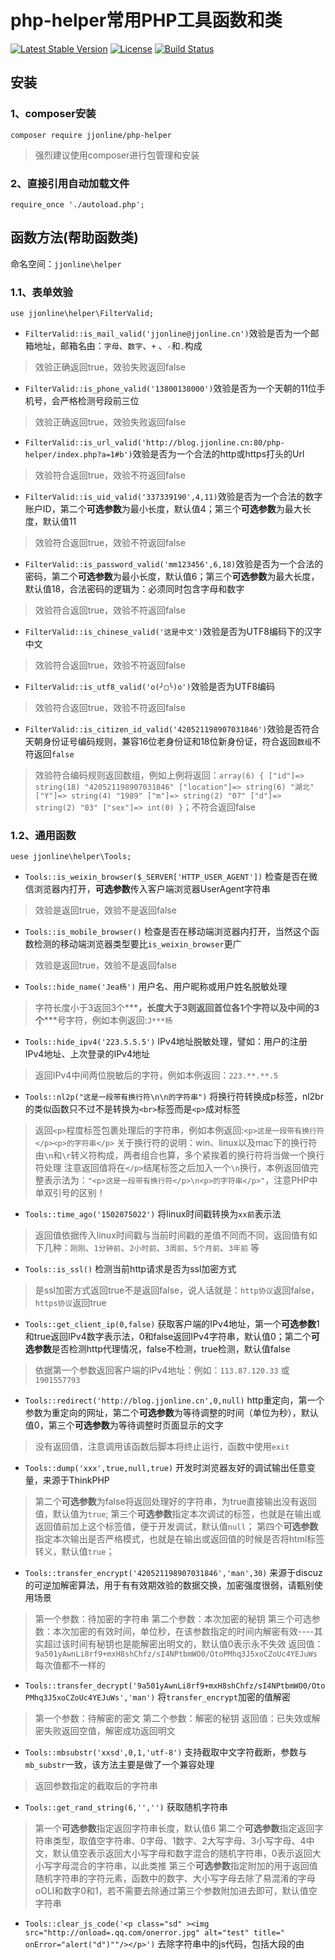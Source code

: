 # php-helper常用PHP工具函数和类

[![Latest Stable Version](https://poser.pugx.org/jjonline/php-helper/v/stable)](https://packagist.org/packages/jjonline/php-helper)
[![License](https://poser.pugx.org/jjonline/php-helper/license)](https://packagist.org/packages/jjonline/php-helper)
[![Build Status](https://travis-ci.org/jjonline/php-helper.svg?branch=master)](https://travis-ci.org/jjonline/php-helper)

## 安装

### 1、composer安装

`composer require jjonline/php-helper`

> 强烈建议使用composer进行包管理和安装

### 2、直接引用自动加载文件

`require_once './autoload.php';`


## 函数方法(帮助函数类)

命名空间：`jjonline\helper`

### 1.1、表单效验

`use jjonline\helper\FilterValid;`

* `FilterValid::is_mail_valid('jjonline@jjonline.cn')`效验是否为一个邮箱地址，邮箱名由：`字母`、`数字`、`+` 、`-`和`.`构成
>效验正确返回true，效验失败返回false
* `FilterValid::is_phone_valid('13800138000')`效验是否为一个天朝的11位手机号，会严格检测号段前三位
>效验正确返回true，效验失败返回false
* `FilterValid::is_url_valid('http://blog.jjonline.cn:80/php-helper/index.php?a=1#b')`效验是否为一个合法的http或https打头的Url
>效验符合返回true，效验不符返回false
* `FilterValid::is_uid_valid('337339190',4,11)`效验是否为一个合法的数字账户ID，第二个**可选参数**为最小长度，默认值4；第三个**可选参数**为最大长度，默认值11
>效验符合返回true，效验不符返回false
* `FilterValid::is_password_valid('mm123456',6,18)`效验是否为一个合法的密码，第二个**可选参数**为最小长度，默认值6；第三个**可选参数**为最大长度，默认值18，合法密码的逻辑为：必须同时包含字母和数字
>效验符合返回true，效验不符返回false
* `FilterValid::is_chinese_valid('这是中文')`效验是否为UTF8编码下的汉字中文
>效验符合返回true，效验不符返回false
* `FilterValid::is_utf8_valid('o(╯□╰)o')`效验是否为UTF8编码
>效验符合返回true，效验不符返回false
* `FilterValid::is_citizen_id_valid('420521198907031846')`效验是否符合天朝身份证号编码规则，兼容16位老身份证和18位新身份证，符合返回`数组`不符返回`false`
>效验符合编码规则返回数组，例如上例将返回：`array(6) { ["id"]=> string(18) "420521198907031846" ["location"]=> string(6) "湖北" ["Y"]=> string(4) "1989" ["m"]=> string(2) "07" ["d"]=> string(2) "03" ["sex"]=> int(0) }`；不符合返回false

### 1.2、通用函数

`uese jjonline\helper\Tools;`


* `Tools::is_weixin_browser($_SERVER['HTTP_USER_AGENT'])` 检查是否在微信浏览器内打开，**可选参数**传入客户端浏览器UserAgent字符串
>效验是返回true，效验不是返回false

* `Tools::is_mobile_browser()` 检查是否在移动端浏览器内打开，当然这个函数检测的移动端浏览器类型要比`is_weixin_browser`更广
>效验是返回true，效验不是返回false

* `Tools::hide_name('Jea杨')` 用户名、用户昵称或用户姓名脱敏处理
>字符长度小于3返回3个**\***，长度大于3则返回首位各1个字符以及中间的3个**\***号字符，例如本例返回:`J***杨`

* `Tools::hide_ipv4('223.5.5.5')` IPv4地址脱敏处理，譬如：用户的注册IPv4地址、上次登录的IPv4地址
>返回IPv4中间两位脱敏后的字符，例如本例返回：`223.**.**.5`

* `Tools::nl2p("这是一段带有换行符\n\n的字符串")` 将换行符转换成p标签，nl2br的类似函数只不过不是转换为`<br>`标签而是`<p>`成对标签
>返回`<p>`程度标签包裹处理后的字符串，例如本例返回:`<p>这是一段带有换行符</p><p>的字符串</p>`
>关于换行符的说明：win、linux以及mac下的换行符由`\n`和`\r`转义符构成，两者组合也算，多个紧挨着的换行符将当做一个换行符处理
>注意返回值将在`</p>`结尾标签之后加入一个`\n`换行，本例返回值完整表示法为：`"<p>这是一段带有换行符</p>\n<p>的字符串</p>"`，注意PHP中单双引号的区别！

* `Tools::time_ago('1502075022')` 将linux时间戳转换为`xx前`表示法
>返回值依据传入linux时间戳与当前时间戳的差值不同而不同，返回值有如下几种：`刚刚`、`1分钟前`、`2小时前`、`3周前`、`5个月前`、`3年前` 等

* `Tools::is_ssl()` 检测当前http请求是否为ssl加密方式
>是ssl加密方式返回true不是返回false，说人话就是：`http协议`返回false，`https协议`返回true

* `Tools::get_client_ip(0,false)` 获取客户端的IPv4地址，第一个**可选参数**1和true返回IPv4数字表示法，0和false返回IPv4字符串，默认值0；第二个**可选参数**是否检测http代理情况，false不检测，true检测，默认值false
>依据第一个参数返回客户端的IPv4地址：例如：`113.87.120.33` 或 `1901557793`

* `Tools::redirect('http://blog.jjonline.cn',0,null)` http重定向，第一个参数为重定向的网址，第二个**可选参数**为等待调整的时间（单位为秒），默认值0，第三个**可选参数**为等待调整时页面显示的文字
>没有返回值，注意调用该函数后脚本将终止运行，函数中使用`exit`

* `Tools::dump('xxx',true,null,true)` 开发时浏览器友好的调试输出任意变量，来源于ThinkPHP
>第二个**可选参数**为false将返回处理好的字符串，为true直接输出没有返回值，默认值为`true`;
>第三个**可选参数**指定本次调试的标签，也就是在输出或返回值前加上这个标签值，便于开发调试，默认值`null`；
>第四个**可选参数**指定本次输出是否严格模式，也就是在输出或返回值的时候是否将html标签转义，默认值`true`；

* `Tools::transfer_encrypt('420521198907031846','man',30)` 来源于discuz的可逆加解密算法，用于有有效期效验的数据交换，加密强度很弱，请甄别使用场景
>第一个参数：待加密的字符串
>第二个参数：本次加密的秘钥
>第三个可选参数：本次加密的有效时间，单位秒，在该参数指定的时间内解密有效----其实超过该时间有秘钥也是能解密出明文的，默认值0表示永不失效
>返回值：`9a501yAwnLi8rf9+mxH8shChfz/sI4NPtbmWO0/OtoPMhq3J5xoCZoUc4YEJuWs` 每次值都不一样的

* `Tools::transfer_decrypt('9a501yAwnLi8rf9+mxH8shChfz/sI4NPtbmWO0/OtoPMhq3J5xoCZoUc4YEJuWs','man')` 将`transfer_encrypt`加密的值解密
>第一个参数：待解密的密文
>第二个参数：解密的秘钥
>返回值：已失效或解密失败返回空值，解密成功返回明文

* `Tools::mbsubstr('xxsd',0,1,'utf-8')` 支持截取中文字符截断，参数与`mb_substr`一致，该方法主要是做了一个兼容处理
>返回参数指定的截取后的字符串

* `Tools::get_rand_string(6,'','')` 获取随机字符串
>第一个**可选参数**指定返回字符串长度，默认值6
>第二个**可选参数**指定返回字符串类型，取值空字符串、0字母、1数字、2大写字母、3小写字母、4中文，默认值空表示返回大小写字母和数字混合的随机字符串，0表示返回大小写字母混合的字符串，以此类推
>第三个**可选参数**指定附加的用于返回值随机字符串的字符元素，函数中的数字、大小写字母去除了易混淆的字母oOLl和数字0和1，若不需要去除通过第三个参数附加进去即可，默认值空字符串

* `Tools::clear_js_code('<p class="sd" ><img src="http://onload=.qq.com/onerror.jpg" alt="test" title=" onError="alert("d")""/></p>')` 去除字符串中的js代码，包括大段的由<script>标签包裹的代码和各html标签属性中`Window事件属性`、`Form事件属性`、`Keyboard事件属性`、`Mouse事件`和较少的`Media事件属性`等属性事件代码
Html事件属性参考：[HTML事件属性](http://www.w3school.com.cn/tags/html_ref_eventattributes.asp)
>返回去除js代码后的字符串，本例返回：`<p class="sd"><img src="http://onload=.qq.com/onerror.jpg" alt="test" title="></p>`
>本例返回值好像有问题啊，但有各种刁钻的绕过属性事件被去除的方式，示例中的参数明显就是非正常的，返回值非正常但安全就ok

* `Tools::to_absolute_url('./../../171.html','http://blog.jjonline.cn/sort/php/area/article/173.html')` 获取相对于挡墙网页中的相对超链接的完整链接
>第一个参数：需要被转换的相对Url
>第二个参数：相对于的绝对Url
>这个方法怎么理解呢？存在这么个网页地址为：`http://blog.jjonline.cn/sort/php/area/article/173.html`，然后这个网页里有一个超链接是`./../../171.html`这种形式的，那么这个超链接的绝对网址也就是带http协议头和域名以及目录后的完整Url是啥呢？这个方法完成
>示例返回值：`http://blog.jjonline.cn/sort/php/171.html`

* `Tools::rm_dir('./test')` 删除非空目录，PHP提供有`bool rmdir ( string $dirname [, resource $context ] )`，但该方法要求这个拟删除的目录必须是空目录
>参数为拟删除目录的路径，相对路径和绝对路径均可，相对路径是相对于直接被执行的PHP入口文件
>返回boolean，ture删除成功，fasle则出现异常，可能是拟删除的目录不存在
>这个方法是比较危险的!!!使用前请搞清楚你要干什么~~

---

>**因为全局函数可能会导致全局函数名污染或与其他库和项目存在的其他全局函数名导致冲突，固本库helper函数采用命名空间下的静态类方法，效果是一样的。**

---

## 二、常用Class类(library)

> `常用Class类(library)`从v2.0版开始添加！

命名空间：`jjonline\library`

2.1、Http各方法封装类

    1、基于curl的支持get、post两种常见的http请求方法封装，支持设置header、cookie、Referer、User-Agent、自定义curl参数、下载保存文件以及post上传文件。
    2、支持链式操作


`use jjonline\library\Http;`

### 初始化和设置/获取初始化参数

>初始化Http类单例:`$http = Http::init();`

#### 设置/获取请求的url
`$http->setUrl('http://blog.jjonline.cn');` 和 `$http->getUrl();` 
>设置请求的远程Url网址，或在调用最终`get`、`post`方法时第一个参数传入，请参考`get`、`post`方法说明

>该方法可以链式调用，多次调用后面调用设置的值将覆盖前面调用设置的值

#### 设置连接超时的时间
`$http->setTimeOut(30);` 和 `$http->getTimeOut();` 
>设置连接超时的最大时间，单位：秒

>setTimeOut方法可以链式调用，多次调用后面调用设置的值将覆盖前面调用设置的值

#### 设置/获取http请求体中header头部分的自定义项目
`$http->setRequestHeader('Content-type','text/plain');` 和 `$http->getRequestHeader('Content-type');`
>设置http请求时附加在请求体中header头部分的项目内容该方法第二个参数可选，第一个参数可以是二维数组`[['Content-type'=>'text/plain'],['Content-length'=>'1024']]`，用于一次调用设置多个自定义header头

>setRequestHeader方法可以多次、链式调用，多次调用设置多个header头条目

#### 设置/获取请求体header头的Referer
`$http->setReferer('http://blog.jjonline.cn');` 和 `$http->getReferer();`
>设置请求的eader头的Referer，Referer是什么就不解释了

>setReferer方法可以链式调用，多次调用后面调用设置的值将覆盖前面调用设置的值

#### 设置/获取请求体header头的User-Agent值
`$http->setUserAgent('http://blog.jjonline.cn');` 和 `$http->getUserAgent();`
>设置请求的header头的User-Agent值，User-Agent值是什么就不解释了

>setUserAgent方法可以链式调用，多次调用后面调用设置的值将覆盖前面调用设置的值

#### 设置/获取Post发送的数据key-value
`$http->setData('fieldName','fieldValue');` 和 `$http->getData('fieldName');`
>第二个参数为可选参数，当仅适用1个参数时，必须为key-vallue形式的二维数组，这样一次可以设置多个post数据字段`$http->setData([['fieldName1'=>'fieldValue1'],['fieldName2'=>'fieldValue2']...]);`
>设置Post请求发送的数据体key-value内容

>setData方法可以多次、链式调用，多次调用设置多个Post发送的键值对或覆盖


#### 设置/获取拟发送的数据中附带的cookie键值对
`$http->setRequestCookie('cookieName','cookieValue');` 和 `$http->geetRequestCookie('cookieName');`
>key-vallue形式的二维数组一次设置多个`$http->setData([['cookieName1'=>'cookieValue1'],['cookieName2'=>'cookieValue2']...]);`
>设置请求的本次请求拟发送的cookie键值对；获取已设置的cookie值需要传入获取拟发送的cookie的名字
>第二个参数可选，第一个参数可以有多种形式：第一种`[['cookieName'=>'cookieValue'],['cookieName1`'=>'cookieValue1']...]`一次设置多个cookie的二维数组，第二种符合curl_setopt设置cookie参数格式的字符串，例如：`cookieName=cookieValue; cookieName1=cookieValue1; cookie_c=3`这种形式，注意分号和空格。

>setRequestCookie方法可以多次、链式调用，多次调用设置多个cookie键值对或覆盖

#### 设置Post方法拟上传的文件
`$http->setUploadFile('UploadFileFieldName','FileDir');`
>设置Post方法上传的文件，第一个参数为该form域的名字，第二个参数为拟上传文件的路径

>setUploadFile方法可以多次、链式调用，多次调用设置多个拟上传的文件或覆盖


#### 获取cUrl的设置参数
`$http->setOption(CURLOPT_REFERER);`
>获取用来设置`curl_setopt`函数方法参数的参数值，也可以`$http->setOption('CURLOPT_REFERER');`这样调用，但不建议~

#### 高阶自定义设置：设置cUrl的参数
`$http->setOption(CURLOPT_REFERER,'http://blog.jjonline.cn');`
>该方法的参数与`curl_setopt(resource $ch , int $option , mixed $value )`第2、3两个参数一致即可
>setOption方法第一个参数为常量，可选的常量请参考：[curl_setopt常量](http://php.net/manual/zh/function.curl-setopt.php)
>代码做了兼容处理，`$http->setOption('CURLOPT_REFERER','http://blog.jjonline.cn');`这种写法也是可以的，但不推荐
>注意`setOption`方法是底层实现设置的方法，若要自定义cUrl底层方法，请弄清楚你要做什么，否则可能导致参数覆盖，例如本例中设置的是请求信息header头中的referer，这种方法是可行的但不推荐！推荐使用`$http->setReferer($referer)`方法，基本上常用的设置方法都已做了封装。
>例如：需要启用https的严格效验，就可用通过该方法设置`CURLOPT_SSLCERTTYPE`、`CURLOPT_SSL_VERIFYHOST`、`CURLOPT_CAINFO`或`CURLOPT_CAPATH`等值
>setOption该方法可以多次、链式调用，多次调用设置多个参数值或覆盖

> **设置值时抛出异常请在开发阶段就予以解决，不要试图使用try语句忽略**


### 执行http请求

#### 执行get请求
`$http->get($url);`
>可选的设置方法调用完毕，最后调用`get`方法执行get请求

>方法体返回boolean值，true请求执行成功，false请求执行失败，获取请求成功的响应数据或请求失败的失败信息请继续往下看


#### 执行post请求
`$http->get($url,$data);`
>可选的设置方法调用完毕，最后调用`post`方法执行post请求，两个可选参数，第一个为post的网址，第二个关联二维数组传入本次post提交的键值对数据

>方法体返回boolean值，true请求执行成功，false请求执行失败，获取请求成功的响应数据或请求失败的失败信息请继续往下看

#### 保存请求成功后的数据，或者称之为：下载远程数据
`$http->save($local_file_dir);`
>执行完get或post方法后，可以将执行成功返回的数据保存至本地服务器，`$local_file_dir`指定保存的文件的路径
>save方法返回Boolean值，true保存文件成功，false保存文件失败、或尚未执行get或post方法、或执行get或post方法失败

>需要注意的是save方法需要在get或post方法执行之后另行调用，get和post方法不支持链式调用，所以不要在get或post方法后再链式调用save方法；例如:

    $ret = $http->get($url);
    $ret && $http->save($dir);


### 获取http请求成功后的数据

#### 获取请求成功后返回的包含header头的原始数据
`$http->getResult();`
>返回请求成功后http响应原始数据，若未执行或执行失败返回空，不要依据该方法返回空来判断执行成功还是失败

#### 获取请求成功后返回数据的header头
`$http->getHeader();`
>返回请求成功后http响应头信息，若未执行或执行失败返回空，不要依据该方法返回空来判断执行成功还是失败

#### 获取请求成功后返回数据的body主体内容
`$http->getBody();`
>返回请求成功后http响应的主体内容，譬如：请求某个api后返回的json字符串；若未执行或执行失败返回空，不要依据该方法返回空来判断执行成功还是失败

#### 获取请求成功后返回数据中的cookie键值对数组
`$http->getResponseCookie();`
>该方法有个可选参数，取值true或false，默认值false表示返回处理好的cookie键值对二维数组，例如：`[['JID'=>'so7i7srvbk4c5dd0748df8va23'],['token'=>'6a4ee8169908dc4ec0700008fe0c1085']]`，传值true表示返回header头中cookie键值对的原始表示法的一维数组，用于进一步处理获取一些信息，例如：`['JID=so7i7srvbk4c5dd0748df8va23; path=/; domain=.jjonline.cn; HttpOnly','token=6a4ee8169908dc4ec0700008fe0c1085; path=/; domain=.jjonline.cn; HttpOnly']`
>若未执行或执行失败返回空数组，若请求的响应体中没有cookie也返回空数组，所以不要依据该方法返回空数组来判断执行成功还是失败


### 获取http请求失败后的数据

#### 获取请求失败后的错误描述字符串，`curl_error`的返回值
`$http->getError();`
>若没有出错将返回空字符串，若出错将返回错误描述字符串，不要依据该方法来判断执行成功还是失败

#### 获取请求失败后的错误号，`curl_errno`的返回值
`$http->getErrno();`
>若没有出错将返回数字0，若出错将返回不为0的数字，可以依据该方法的返回值`全等于0`判断请求成功，`不全等于0`请求失败

### 获取http请求连接资源句柄的信息数组，`curl_getinfo`的无第二个参数返回值
`$http->getInfo();`
>`curl_getinfo`函数的没有第二个参数的返回值


### 重置http单例
`$http->reset(false);`
>一次http请求完毕需要再次请求之前为了防止两次数据乱入，再下一次请求执行之前调用`reset`方法清理掉上一次设置的参数，可选参数表示是否清理掉setOption方法设置的cUrl核心参数，默认值false表示不清理，需要清理传入true


### sample1、get请求晶晶博客

    uese jjonline\helper\Tools;
    use jjonline\library\Http;
    $http = Http::init();
    // [可选的]设置请求时的header头Referer
    $http->setReferer('http://blog.jjonline.cn');
    // [可选的]设置请求时的header头User-Agent值
    $http->setUserAgent('Mozilla/5.0 (Windows NT 6.1; Win64; x64) Chrome/60.0.3112.90 Safari/537.36');
    // [可选的]设置请求时的cookie
    $http->setRequestCookie('JID','so7i7srvbk4c5dd0748df8va23');
    // setData方法在get请求时无效，若需要为get方法传递get变量，请拼接好变量后通过setUrl方法设置
    // 设置请求晶晶的博客首页的Url
    $http->setUrl('http://blog.jjonline.cn');
    // 执行get请求并判断执行状态
    $isSuccess = $http->get();
    /**
    * $http->setUrl('http://blog.jjonline.cn'); 和 $isSuccess = $http->get();也可以简写成
    * $isSuccess = $http->get('http://blog.jjonline.cn');
    */
    /**
    * 上述的代码也可以这样写：
    * $isSuccess = $http->setReferer('http://blog.jjonline.cn')
    *            ->setUserAgent('Mozilla/5.0 (Windows NT 6.1; Win64; x64) Chrome/60.0.3112.90 Safari/537.36')
    *            ->setRequestCookie('JID','so7i7srvbk4c5dd0748df8va23')
    *            ->setUrl('http://blog.jjonline.cn')
    *            ->get();
    */
    if($isSuccess)
    {
       echo '请求成功，header数据为：';
       Tools::dump($http->getHeader());
       echo 'body数据为：';
       Tools::dump($http->getBody());
    }else {
       echo '请求成功失败，curl_error()返回值为：'.$http->getError().'curl_errno()返回值为：'.$http->getErrno();
    }

### sample2、get请求下载图片

    use jjonline\library\Http;
    $http      = Http::init();
    $isSuccess = $http->get('http://blog.jjonline.cn/Images/mm.jpg');
    $isSuccess && $http->save('./m.jpg');//此时若不出现异常和错误，脚本所在目录会看到下载的这张图片


### sample3、post请求

    use jjonline\library\Http;
    $http      = Http::init();
    // 设置参数和post提交的数据
    $http->setOption(CURLOPT_FILETIME,true)
      ->setReferer('http://blog.jjonline.cn')
      ->setUserAgent('Mozilla/5.0 (Windows NT 6.1; Win64; x64) Chrome/60.0.3112.90 Safari/537.36')
      ->setRequestCookie('JID','so7i7srvbk4c5dd0748df8va23')
      ->setData('postField1','这是post发送的名为postField1的值')
      ->setData('postField2','这是post发送的名为postField2的值')
      ->post('http://blog.jjonline.cn');
    // 接下来的代码省略，当然啦我的博客个人首页对post响应与get无异
    
    //再来一个post请求，请求之前需要reset掉设置的请求参数
    $http->reset()
         ->setData('postData','reset之后原先设置的post请求参数不再生效')
         ->post('http://blog.jjonline.cn');

### sample4、post上传文件

    use jjonline\library\Http;
    $http      = Http::init();
    // 设置过程省略一部分...
    $http->setUploadFile('FileField','../mm.jpg')
         ->post('http://blog.jjonline.cn');
    // 当然，这里post之前依然可以调用setOption、setReferer等之类的方法
    // 这里上传文件后假设被请求的服务器端（也就是接收文件上传方）是PHP开发的
    // 那么可以通过$_FILES['FileField']读取到这个上传的文件
